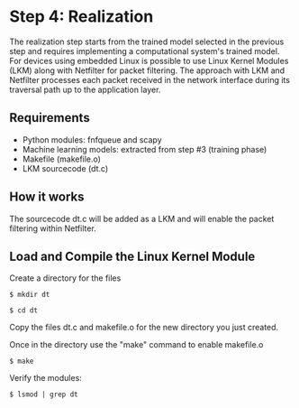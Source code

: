 # Step 4: Realization
The realization step starts from the trained model selected in the previous step and requires implementing a computational system's trained model. 
For devices using embedded Linux is possible to use Linux Kernel Modules (LKM) along with Netfilter for packet filtering.
The approach with LKM and Netfilter processes each packet received in the network interface during its traversal path up to the application layer.

## Requirements
- Python modules: fnfqueue and scapy
- Machine learning models: extracted from step #3 (training phase)
- Makefile (makefile.o)
- LKM sourcecode (dt.c)

## How it works
The sourcecode dt.c will be added as a LKM and will enable the packet filtering within Netfilter.

## Load and Compile the Linux Kernel Module
Create a directory for the files

`$ mkdir dt`

`$ cd dt`

Copy the files dt.c and makefile.o for the new directory you just created.

Once in the directory use the "make" command to enable makefile.o

`$ make`

Verify the modules:

`$ lsmod | grep dt`
